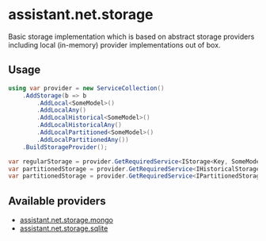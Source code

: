 ﻿# assistant.net.storage

Basic storage implementation which is based on abstract storage providers including
local (in-memory) provider implementations out of box.

## Usage

```csharp
using var provider = new ServiceCollection()
    .AddStorage(b => b
        .AddLocal<SomeModel>()
        .AddLocalAny()
        .AddLocalHistorical<SomeModel>()
        .AddLocalHistoricalAny()
        .AddLocalPartitioned<SomeModel>()
        .AddLocalPartitionedAny())
    .BuildStorageProvider();

var regularStorage = provider.GetRequiredService<IStorage<Key, SomeModel>>();
var partitionedStorage = provider.GetRequiredService<IHistoricalStorage<Key, SomeModel>>();
var partitionedStorage = provider.GetRequiredService<IPartitionedStorage<Key, SomeModel>>();
```

## Available providers

- [assistant.net.storage.mongo](https://www.nuget.org/packages/assistant.net.storage.mongo/)
- [assistant.net.storage.sqlite](https://www.nuget.org/packages/assistant.net.storage.sqlite/)
